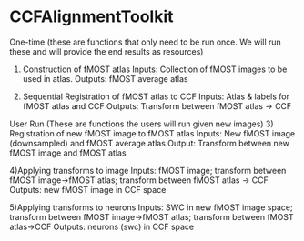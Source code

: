 # CCFAlignmentToolkit
One-time (these are functions that only need to be run once. We will run these and will provide the end results as resources) 
1) Construction of fMOST atlas 
Inputs: Collection of fMOST images to be used in atlas.
Outputs: fMOST average atlas

2) Sequential Registration of fMOST atlas to CCF
Inputs: Atlas & labels for fMOST atlas and CCF
Outputs: Transform between fMOST atlas -> CCF

User Run (These are functions the users will run given new images)
3) Registration of new fMOST image to fMOST atlas
Inputs: New fMOST image (downsampled) and fMOST average atlas
Output: Transform between new fMOST image and fMOST atlas

4)Applying transforms to image
Inputs: fMOST image; transform between fMOST image->fMOST atlas; transform between fMOST atlas -> CCF
Outputs: new fMOST image in CCF space

5)Applying transforms to neurons
Inputs: SWC in new fMOST image space; transform between fMOST image->fMOST atlas; transform between fMOST atlas->CCF
Outputs:  neurons (swc) in CCF space